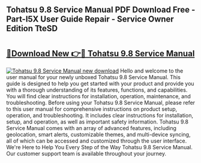 ## Tohatsu 9.8 Service Manual PDF Download Free - Part-I5X User Guide Repair - Service Owner Edition TteSD

# <h2><a href="http://cf15610.oget.top/?id=Tohatsu+9.8+Service+Manual">🔗Download New 👉🔴 Tohatsu 9.8 Service Manual</a></h2>

[![Tohatsu 9.8 Service Manual new download](https://i.imgur.com/5g1atiW.png)](http://cf15610.oget.top/?id=Tohatsu+9.8+Service+Manual)
Hello and welcome to the user manual for your newly unboxed Tohatsu 9.8 Service Manual. This guide is designed to help you get started with your product and provide you with a thorough understanding of its features, functions, and capabilities. You will find clear instructions for installation, operation, maintenance, and troubleshooting. Before using your Tohatsu 9.8 Service Manual, please refer to this user manual for comprehensive instructions on product setup, operation, and troubleshooting. It includes clear instructions for installation, setup, and operation, as well as important safety information. Tohatsu 9.8 Service Manual comes with an array of advanced features, including geolocation, smart alerts, customizable themes, and multi-device syncing, all of which can be accessed and customized through the user interface. We're Here to Help You Every Step of the Way Tohatsu 9.8 Service Manual. Our customer support team is available throughout your journey.
